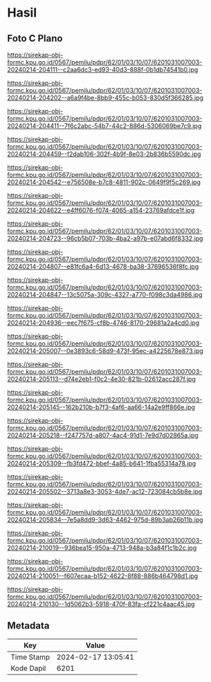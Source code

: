 # Hasil

## Foto C Plano

https://sirekap-obj-formc.kpu.go.id/0567/pemilu/pdpr/62/01/03/10/07/6201031007003-20240214-204111--c2aa6dc3-ed93-40d3-888f-0b1db74541b0.jpg

https://sirekap-obj-formc.kpu.go.id/0567/pemilu/pdpr/62/01/03/10/07/6201031007003-20240214-204202--a6a9f4be-8bb9-455c-b053-830d5f366285.jpg

https://sirekap-obj-formc.kpu.go.id/0567/pemilu/pdpr/62/01/03/10/07/6201031007003-20240214-204411--7f6c2abc-54b7-44c2-886d-5306069be7c9.jpg

https://sirekap-obj-formc.kpu.go.id/0567/pemilu/pdpr/62/01/03/10/07/6201031007003-20240214-204459--f2dab106-302f-4b9f-8e03-2b836b5590dc.jpg

https://sirekap-obj-formc.kpu.go.id/0567/pemilu/pdpr/62/01/03/10/07/6201031007003-20240214-204542--e756508e-b7c8-4811-902c-0649f9f5c269.jpg

https://sirekap-obj-formc.kpu.go.id/0567/pemilu/pdpr/62/01/03/10/07/6201031007003-20240214-204622--e4ff6076-f074-4065-a154-23769afdce1f.jpg

https://sirekap-obj-formc.kpu.go.id/0567/pemilu/pdpr/62/01/03/10/07/6201031007003-20240214-204723--96cb5b07-703b-4ba2-a97b-e07abd6f8332.jpg

https://sirekap-obj-formc.kpu.go.id/0567/pemilu/pdpr/62/01/03/10/07/6201031007003-20240214-204807--e81fc6a4-6d13-4678-ba38-37696536f8fc.jpg

https://sirekap-obj-formc.kpu.go.id/0567/pemilu/pdpr/62/01/03/10/07/6201031007003-20240214-204847--13c5075a-309c-4327-a770-f098c3da4986.jpg

https://sirekap-obj-formc.kpu.go.id/0567/pemilu/pdpr/62/01/03/10/07/6201031007003-20240214-204936--eec7f675-cf8b-4746-8170-29681a2a4cd0.jpg

https://sirekap-obj-formc.kpu.go.id/0567/pemilu/pdpr/62/01/03/10/07/6201031007003-20240214-205007--0e3893c6-58d9-473f-95ec-a4225678e873.jpg

https://sirekap-obj-formc.kpu.go.id/0567/pemilu/pdpr/62/01/03/10/07/6201031007003-20240214-205113--d74e2eb1-f0c2-4e30-821b-02612acc287f.jpg

https://sirekap-obj-formc.kpu.go.id/0567/pemilu/pdpr/62/01/03/10/07/6201031007003-20240214-205145--162b210b-b7f3-4af6-aa66-14a2e9ff866e.jpg

https://sirekap-obj-formc.kpu.go.id/0567/pemilu/pdpr/62/01/03/10/07/6201031007003-20240214-205218--f247757d-a807-4ac4-91d1-7e9d7d02865a.jpg

https://sirekap-obj-formc.kpu.go.id/0567/pemilu/pdpr/62/01/03/10/07/6201031007003-20240214-205309--fb3fd472-bbef-4a85-b641-1fba55314a78.jpg

https://sirekap-obj-formc.kpu.go.id/0567/pemilu/pdpr/62/01/03/10/07/6201031007003-20240214-205502--3713a8e3-3053-4de7-ac12-723084cb5b8e.jpg

https://sirekap-obj-formc.kpu.go.id/0567/pemilu/pdpr/62/01/03/10/07/6201031007003-20240214-205834--7e5a8dd9-3d63-4462-975d-89b3ab26b11b.jpg

https://sirekap-obj-formc.kpu.go.id/0567/pemilu/pdpr/62/01/03/10/07/6201031007003-20240214-210019--936bea15-950a-4713-948a-b3a84f1c1b2c.jpg

https://sirekap-obj-formc.kpu.go.id/0567/pemilu/pdpr/62/01/03/10/07/6201031007003-20240214-210051--f607ecaa-b152-4622-8f88-886b464798d1.jpg

https://sirekap-obj-formc.kpu.go.id/0567/pemilu/pdpr/62/01/03/10/07/6201031007003-20240214-210130--1d5062b3-5918-470f-83fa-cf221c4aac45.jpg


## Metadata

| Key        | Value               |
| ---------- | ------------------- |
| Time Stamp | 2024-02-17 13:05:41 |
| Kode Dapil | 6201                |



